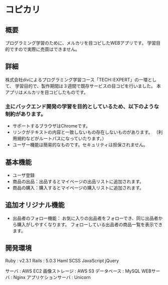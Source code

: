 # コピカリ

## 概要

プログラミング学習のために、メルカリを目コピしたWEBアプリです。
学習目的ですので実際に売買はできません。

## 詳細

株式会社divによるプログラミング学習コース「TECH::EXPERT」の一環として、
学習目的で、製作期間は３週間で既存サービスの目コピを行いました。
本アプリはメルカリを目コピしたものです。

### 主にバックエンド開発の学習を目的としているため、以下のような制約があります。

+ サポートするブラウザはChromeです。
+ リンクがテキストの内容と一致しないもの存在しないものがあります。
  （利用規約などがルートパスになっていたります。）
+ ユーザー機能は簡易的なものです。セキュリティは担保されません。

## 基本機能

+ ユーザ登録
+ 商品の出品：出品するとマイページの出品リストに追加されます。
+ 商品の購入：購入するとマイページの購入リストに追加されます。

## 追加オリジナル機能

+ 出品者のフォロー機能：
  お気に入りの出品者をフォローでき、同じ出品者から購入がしやすくなります。
  フォローしている出品者の商品一覧を表示できます。

## 開発環境

Ruby  : v2.3.1
Rails : 5.0.3
Haml
SCSS
JavaScript
jQuery

サーバ             : AWS EC2
画像ストレージ      : AWS S3
データベース        : MySQL
WEBサーバ          : Nginx
アプリケションサーバ : Unicorn
